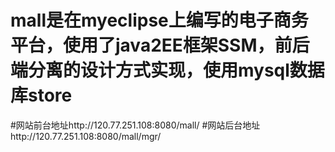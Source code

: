 ﻿# mall是在myeclipse上编写的电子商务平台，使用了java2EE框架SSM，前后端分离的设计方式实现，使用mysql数据库store
#网站前台地址http://120.77.251.108:8080/mall/
#网站后台地址http://120.77.251.108:8080/mall/mgr/

